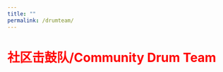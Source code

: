 ```yaml
---
title: ""
permalink: /drumteam/
---
```


# <span style="color:red">**社区击鼓队/Community Drum Team**</span>
